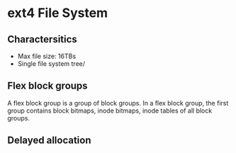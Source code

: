 # ext4 File System

## Charactersitics

- Max file size: 16TBs
- Single file system tree/

## Flex block groups

A flex block group is a group of block groups. In a flex block group, the first group contains block bitmaps, inode bitmaps, inode tables of all block groups.

## Delayed allocation